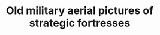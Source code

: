 ---
schema: default
title: Old military aerial pictures of strategic fortresses
organization: Dutch Government
notes: ''
resources:
  - name: Imagery
    url: 'https://www.flickr.com/photos/nimhimages'
    format: jpeg
license: ''
category:
  - Infrastructure
  - Facilities / Landmarks
  - Public safety
---